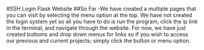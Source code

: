 #SSH Login Flask Website
##So Far
-We have created a multiple pages that you can visit by selecting the menu option
at the top. We have not created the login system yet so all you have to do is run
the program, click the ip link in the terminal, and navigate through the website. For
now, we have just created buttoms and drop down menus for links so if you wish to access
our previous and current projects; simply click the button or menu option.
